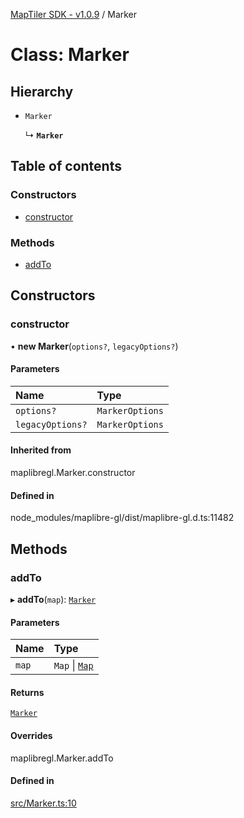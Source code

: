 [MapTiler SDK - v1.0.9](../README.md) / Marker

# Class: Marker

## Hierarchy

- `Marker`

  ↳ **`Marker`**

## Table of contents

### Constructors

- [constructor](Marker.md#constructor)

### Methods

- [addTo](Marker.md#addto)

## Constructors

### constructor

• **new Marker**(`options?`, `legacyOptions?`)

#### Parameters

| Name | Type |
| :------ | :------ |
| `options?` | `MarkerOptions` |
| `legacyOptions?` | `MarkerOptions` |

#### Inherited from

maplibregl.Marker.constructor

#### Defined in

node_modules/maplibre-gl/dist/maplibre-gl.d.ts:11482

## Methods

### addTo

▸ **addTo**(`map`): [`Marker`](Marker.md)

#### Parameters

| Name | Type |
| :------ | :------ |
| `map` | `Map` \| [`Map`](Map.md) |

#### Returns

[`Marker`](Marker.md)

#### Overrides

maplibregl.Marker.addTo

#### Defined in

[src/Marker.ts:10](https://github.com/maptiler/maptiler-sdk-js/blob/e427428/src/Marker.ts#L10)
